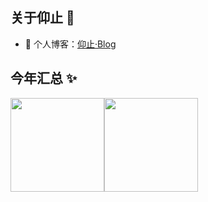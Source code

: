 <!--
**yangzhi-1/yangzhi-1** is a ✨ _special_ ✨ repository because its `README.md` (this file) appears on your GitHub profile.

Here are some ideas to get you started:

- 🔭 I’m currently working on ...
- 🌱 I’m currently learning ...
- 👯 I’m looking to collaborate on ...
- 🤔 I’m looking for help with ...
- 💬 Ask me about ...
- 📫 How to reach me: ...
- 😄 Pronouns: ...
- ⚡ Fun fact: ...
-->

## 关于仰止 👋
- 🏡 个人博客：<a href="https://www.yangzhiblog.com" target="_blank">仰止·Blog</a>
## 今年汇总 ✨
<img align="" height="150px" src="https://github-readme-stats.vercel.app/api?username=yangzhi-1&show_icons=true&theme=tokyonight&locale=cn" /><img align="" height="150px" src="https://github-readme-stats.vercel.app/api/top-langs/?username=yangzhi-1&layout=compact&theme=tokyonight&locale=cn" />


